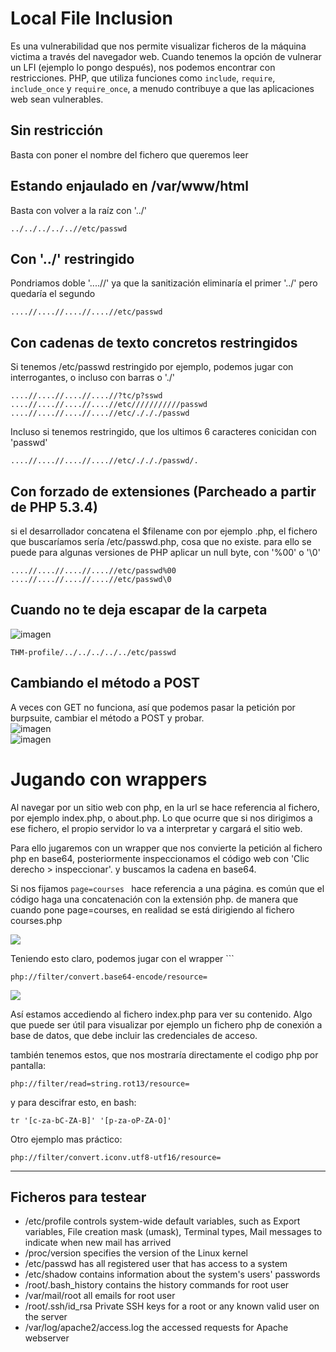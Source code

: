 # Local File Inclusion
Es una vulnerabilidad que nos permite visualizar ficheros de la máquina victima a través del navegador web.
Cuando tenemos la opción de vulnerar un LFI  (ejemplo lo pongo después), nos podemos encontrar con restricciones. PHP, que utiliza funciones como ```include```, ```require```, ```include_once``` y ```require_once```, a menudo contribuye a que las aplicaciones web sean vulnerables.

## Sin restricción
Basta con poner el nombre del fichero que queremos leer

## Estando enjaulado en /var/www/html
Basta con volver a la raíz con '../'
```
../../../../..//etc/passwd
```

## Con '../' restringido

Pondriamos doble  '....//' ya que la sanitización eliminaría el primer '../' pero quedaría el segundo
```
....//....//....//....//etc/passwd
```

## Con cadenas de texto concretos restringidos

Si tenemos /etc/passwd restringido por ejemplo, podemos jugar con interrogantes, o incluso con barras o './'
```
....//....//....//....//?tc/p?sswd
....//....//....//....//etc///////////passwd
....//....//....//....//etc/./././passwd
```

Incluso si tenemos restringido, que los ultimos 6 caracteres conicidan con 'passwd'
```
....//....//....//....//etc/./././passwd/.
```
## Con forzado de extensiones (Parcheado a partir de PHP 5.3.4)
si el desarrollador concatena el $filename con por ejemplo .php, el fichero que buscaríamos sería /etc/passwd.php, cosa que no existe. para ello se puede para algunas versiones de PHP aplicar un null byte, con '%00' o '\0'

```
....//....//....//....//etc/passwd%00
....//....//....//....//etc/passwd\0
```
## Cuando no te deja escapar de la carpeta
![imagen](https://github.com/glmbxecurity/eJPT2_eCCPT2_eWPT_Notes/assets/137443771/87a20c84-f98e-4c87-b237-aff774e0a078)

```THM-profile/../../../../../etc/passwd ```

## Cambiando el método a POST

A veces con GET no funciona, así que podemos pasar la petición por burpsuite, cambiar el método a POST y probar.  
![imagen](https://github.com/glmbxecurity/eJPT2_eCCPT2_eWPT_Notes/assets/137443771/ff849361-b52c-416f-b747-39ea99c451b5)  
![imagen](https://github.com/glmbxecurity/eJPT2_eCCPT2_eWPT_Notes/assets/137443771/191b7442-3d39-4ee0-bbf8-f68696748593)



# Jugando con wrappers

Al navegar por un sitio web con php, en la url se hace referencia al fichero, por ejemplo index.php, o about.php. Lo que ocurre que si nos dirigimos a ese fichero, el propio servidor lo va a interpretar y cargará el sitio web.

Para ello jugaremos con un wrapper que nos convierte la petición al fichero php en base64, posteriormente inspeccionamos el código web con 'Clic derecho > inspeccionar'.  y buscamos la cadena en base64. 


Si nos fijamos ```page=courses ``` hace referencia a una página. es común que el código haga una concatenación con la extensión php. de manera que cuando pone page=courses, en realidad se está dirigiendo al fichero courses.php


<img src="https://raw.githubusercontent.com/glmbxecurity/eJPT2_eCCPT2_eWPT_Notes/main/images/lfi2.png" />

Teniendo esto claro, podemos jugar con el wrapper ```
```
php://filter/convert.base64-encode/resource=
```

<img src="https://raw.githubusercontent.com/glmbxecurity/eJPT2_eCCPT2_eWPT_Notes/main/images/lfi1.png" />

Así estamos accediendo al fichero index.php para ver su contenido. Algo que puede ser útil para visualizar por ejemplo un fichero php de conexión a base de datos, que debe incluir las credenciales de acceso.

también tenemos estos, que nos mostraría directamente el codigo php por pantalla:
```
php://filter/read=string.rot13/resource= 
```
y para descifrar esto, en bash:
```
tr '[c-za-bC-ZA-B]' '[p-za-oP-ZA-O]'
```


Otro ejemplo mas práctico:
```
php://filter/convert.iconv.utf8-utf16/resource=
```

-----------------------------
## Ficheros para testear
* /etc/profile controls system-wide default variables, such as Export variables, File creation mask (umask), Terminal types, Mail messages to indicate when new mail has arrived
* /proc/version specifies the version of the Linux kernel
* /etc/passwd has all registered user that has access to a system
* /etc/shadow contains information about the system's users' passwords
* /root/.bash_history contains the history commands for root user
* /var/mail/root all emails for root user
* /root/.ssh/id_rsa Private SSH keys for a root or any known valid user on the server
* /var/log/apache2/access.log the accessed requests for Apache  webserver
